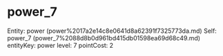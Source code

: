 # power_7

Entity: power (power%2017a2e14c8e0641d8a62391f7325773da.md)
Self: power_7 (power_7%2088d8b0d961bd415db01598ea69d68c49.md)
entityKey: power
level: 7
pointCost: 2